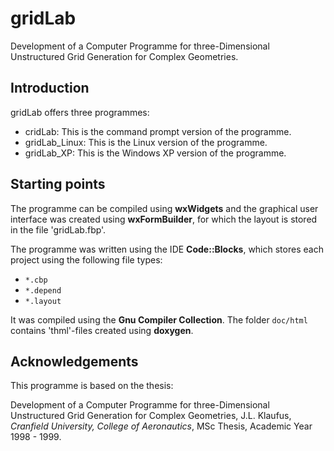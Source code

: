 # gridLab

Development of a Computer Programme for three-Dimensional Unstructured Grid Generation for Complex Geometries.

## Introduction
gridLab offers three programmes:

* cridLab: This is the command prompt version of the programme.
* gridLab_Linux: This is the Linux version of the programme.
* gridLab_XP: This is the Windows XP version of the programme.

## Starting points
The programme can be compiled using **wxWidgets** and the graphical user interface was created using **wxFormBuilder**, for which the layout is stored in the file 'gridLab.fbp'.

The programme was written using the IDE **Code::Blocks**, which stores each project using the following file types:

* `*.cbp`
* `*.depend`
* `*.layout`

It was compiled using the **Gnu Compiler Collection**.
The folder `doc/html` contains 'thml'-files created using **doxygen**.

## Acknowledgements
This programme is based on the thesis:

Development of a Computer Programme for three-Dimensional Unstructured Grid Generation for Complex Geometries, J.L. Klaufus, *Cranfield University, College of Aeronautics*, MSc Thesis, Academic Year 1998 - 1999.


